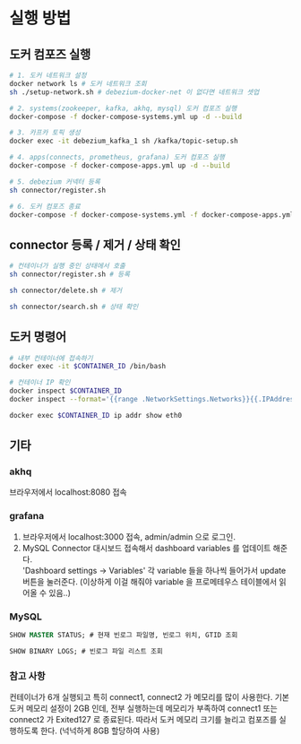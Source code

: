 # 실행 방법
## 도커 컴포즈 실행
```sh
# 1. 도커 네트워크 설정
docker network ls # 도커 네트워크 조회
sh ./setup-network.sh # debezium-docker-net 이 없다면 네트워크 셋업

# 2. systems(zookeeper, kafka, akhq, mysql) 도커 컴포즈 실행
docker-compose -f docker-compose-systems.yml up -d --build

# 3. 카프카 토픽 생성
docker exec -it debezium_kafka_1 sh /kafka/topic-setup.sh

# 4. apps(connects, prometheus, grafana) 도커 컴포즈 실행
docker-compose -f docker-compose-apps.yml up -d --build

# 5. debezium 커넥터 등록
sh connector/register.sh

# 6. 도커 컴포즈 종료
docker-compose -f docker-compose-systems.yml -f docker-compose-apps.yml down
```

## connector 등록 / 제거 / 상태 확인
```sh
# 컨테이너가 실행 중인 상태에서 호출
sh connector/register.sh # 등록

sh connector/delete.sh # 제거

sh connector/search.sh # 상태 확인
```

## 도커 명령어
```sh
# 내부 컨테이너에 접속하기
docker exec -it $CONTAINER_ID /bin/bash

# 컨테이너 IP 확인
docker inspect $CONTAINER_ID
docker inspect --format='{{range .NetworkSettings.Networks}}{{.IPAddress}}{{end}}' $CONTAINER_ID

docker exec $CONTAINER_ID ip addr show eth0
```

## 기타
### akhq
브라우저에서 localhost:8080 접속

### grafana
1. 브라우저에서 localhost:3000 접속, admin/admin 으로 로그인.
2. MySQL Connector 대시보드 접속해서 dashboard variables 를 업데이트 해준다.  
'Dashboard settings -> Variables' 각 variable 들을 하나씩 들어가서 update 버튼을 눌러준다.
(이상하게 이걸 해줘야 variable 을 프로메테우스 테이블에서 읽어올 수 있음..)

### MySQL
```SQL
SHOW MASTER STATUS; # 현재 빈로그 파일명, 빈로그 위치, GTID 조회

SHOW BINARY LOGS; # 빈로그 파일 리스트 조회
```

### 참고 사항
컨테이너가 6개 실행되고 특히 connect1, connect2 가 메모리를 많이 사용한다.
기본 도커 메모리 설정이 2GB 인데, 전부 실행하는데 메모리가 부족하여 connect1 또는 connect2 가 Exited127 로 종료된다.
따라서 도커 메모리 크기를 늘리고 컴포즈를 실행하도록 한다. (넉넉하게 8GB 할당하여 사용)